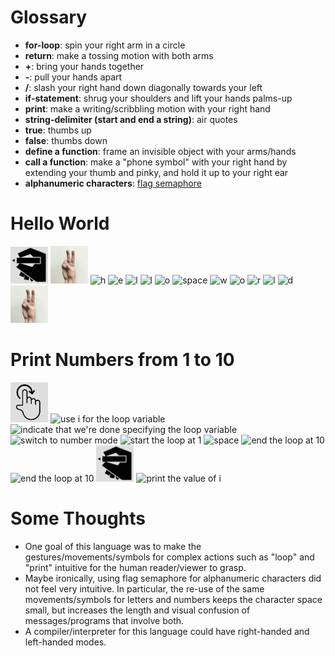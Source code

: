 # Glossary
* **for-loop**: spin your right arm in a circle
* **return**: make a tossing motion with both arms
* **+**: bring your hands together
* **-**: pull your hands apart
* **/**: slash your right hand down diagonally towards your left
* **if-statement**: shrug your shoulders and lift your hands palms-up
* **print**: make a writing/scribbling motion with your right hand
* **string-delimiter (start and end a string)**: air quotes
* **true**: thumbs up
* **false**: thumbs down
* **define a function**: frame an invisible object with your arms/hands
* **call a function**: make a "phone symbol" with your right hand by extending your thumb and pinky, and hold it up to your right ear
* **alphanumeric characters**: [flag semaphore](https://en.wikipedia.org/wiki/Flag_semaphore)

# Hello World

<img title="print" src="gestures/print.png" width="60"/>
<img title="start string" src="gestures/string-delimiter.gif" width="60"/>
<img title="h" src="https://cdn.rawgit.com/oshoham/gestural-programming-language/master/gestures/s_h.svg" height="60"/>
<img title="e" src="https://cdn.rawgit.com/oshoham/gestural-programming-language/master/gestures/s_e.svg" height="60"/>
<img title="l" src="https://cdn.rawgit.com/oshoham/gestural-programming-language/master/gestures/s_l.svg" height="60"/>
<img title="l" src="https://cdn.rawgit.com/oshoham/gestural-programming-language/master/gestures/s_l.svg" height="60"/>
<img title="o" src="https://cdn.rawgit.com/oshoham/gestural-programming-language/master/gestures/s_o.svg" height="60">
<img title="space" src="https://cdn.rawgit.com/oshoham/gestural-programming-language/master/gestures/s_space.svg" height="60">
<img title="w" src="https://cdn.rawgit.com/oshoham/gestural-programming-language/master/gestures/s_w.svg" height="60"/>
<img title="o" src="https://cdn.rawgit.com/oshoham/gestural-programming-language/master/gestures/s_o.svg" height="60"/>
<img title="r" src="https://cdn.rawgit.com/oshoham/gestural-programming-language/master/gestures/s_r.svg" height="60"/>
<img title="l" src="https://cdn.rawgit.com/oshoham/gestural-programming-language/master/gestures/s_l.svg" height="60"/>
<img title="d" src="https://cdn.rawgit.com/oshoham/gestural-programming-language/master/gestures/s_d.svg" height="60"/>
<img title="end string" src="gestures/string-delimiter.gif" height="60"/>

# Print Numbers from 1 to 10

<img title="start a loop" src="gestures/loop.png" width="60"/>
<img title="use i for the loop variable" src="https://cdn.rawgit.com/oshoham/gestural-programming-language/master/gestures/s_i.svg" height="60"/>
<img title="indicate that we're done specifying the loop variable" src="https://cdn.rawgit.com/oshoham/gestural-programming-language/master/gestures/s_space.svg" height="60"/>
<img title="switch to number mode" src="https://cdn.rawgit.com/oshoham/gestural-programming-language/master/gestures/s_num.svg" height="60"/>
<img title="start the loop at 1" src="https://cdn.rawgit.com/oshoham/gestural-programming-language/master/gestures/s_a.svg" height="60"/>
<img title="space" src="https://cdn.rawgit.com/oshoham/gestural-programming-language/master/gestures/s_space.svg" height="60"/>
<img title="end the loop at 10" src="https://cdn.rawgit.com/oshoham/gestural-programming-language/master/gestures/s_a.svg" height="60"/>
<img title="end the loop at 10" src="https://cdn.rawgit.com/oshoham/gestural-programming-language/master/gestures/s_k.svg" height="60"/>
<img title="start the print statement" src="gestures/print.png" width="60"/>
<img title="print the value of i" src="https://cdn.rawgit.com/oshoham/gestural-programming-language/master/gestures/s_i.svg" height="60"/>

# Some Thoughts

* One goal of this language was to make the gestures/movements/symbols for complex actions such as "loop" and "print" intuitive for the human reader/viewer to grasp.
* Maybe ironically, using flag semaphore for alphanumeric characters did not feel very intuitive. In particular, the re-use of the same movements/symbols for letters and numbers keeps the character space small, but increases the length and visual confusion of messages/programs that involve both.
* A compiler/interpreter for this language could have right-handed and left-handed modes.
